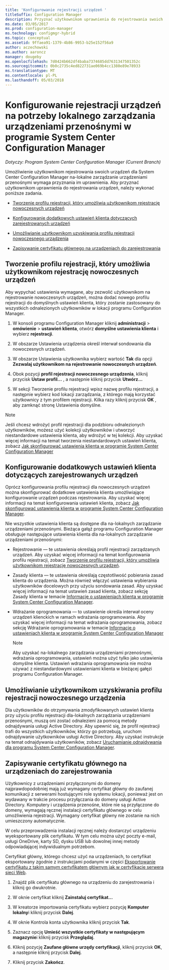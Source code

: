 ```yaml
---
title: 'Konfigurowanie rejestracji urządzeń '
titleSuffix: Configuration Manager
description: Przyznać użytkownikom uprawnienia do rejestrowania swoich urządzeń do zarządzania urządzeniami przenośnymi lokalnymi w programie System Center Configuration Manager.
ms.date: 03/05/2017
ms.prod: configuration-manager
ms.technology: configmgr-hybrid
ms.topic: conceptual
ms.assetid: 9ffaea91-1379-4b86-9953-b25e152f56a9
author: aczechowski
ms.author: aaroncz
manager: dougeby
ms.openlocfilehash: 7d0424b662df4baba7374685dd7631347501352c
ms.sourcegitcommit: 0b0c2735c4ed822731ae069b4cc1380e89e78933
ms.translationtype: MT
ms.contentlocale: pl-PL
ms.lasthandoff: 05/03/2018
---
```

# <a name="set-up-device-enrollment-for-on-premises-mobile-device-management-in-system-center-configuration-manager"></a>Konfigurowanie rejestracji urządzeń na potrzeby lokalnego zarządzania urządzeniami przenośnymi w programie System Center Configuration Manager

*Dotyczy: Program System Center Configuration Manager (Current Branch)*

Umożliwienie użytkownikom rejestrowania swoich urządzeń dla System Center Configuration Manager na\-lokalne zarządzanie urządzeniami przenośnymi wymaga przyznania im uprawnienia. Aby przyznać użytkownikom uprawnienia do rejestrowania urządzeń, należy wykonać poniższe zadania.

-   [Tworzenie profilu rejestracji, który umożliwia użytkownikom rejestrację nowoczesnych urządzeń](#bkmk_createProf)  

-   [Konfigurowanie dodatkowych ustawień klienta dotyczących zarejestrowanych urządzeń](#bkmk_addClient)  

-   [Umożliwianie użytkownikom uzyskiwania profilu rejestracji nowoczesnego urządzenia](#bkmk_enableUsers)  

-   [Zapisywanie certyfikatu głównego na urządzeniach do zarejestrowania](#bkmk_storeCert)  

##  <a name="bkmk_createProf"></a> Tworzenie profilu rejestracji, który umożliwia użytkownikom rejestrację nowoczesnych urządzeń  
 Aby wypychać ustawienia wymagane, aby zezwolić użytkownikom na rejestrowanie nowoczesnych urządzeń, można dodać nowego profilu rejestracji do domyślnych ustawień klienta, który zostanie zastosowany do wszystkich odnalezionych użytkowników w lokacji programu Configuration Manager.  

1.  W konsoli programu Configuration Manager kliknij **administracji** > **omówienie** > **ustawień klienta**, otwórz **domyślne ustawienia klienta** i wybierz **rejestracji**.  

2.  W obszarze Ustawienia urządzenia określ interwał sondowania dla nowoczesnych urządzeń.  

3.  W obszarze Ustawienia użytkownika wybierz wartość **Tak** dla opcji **Zezwalaj użytkownikom na rejestrowanie nowoczesnych urządzeń**.  

4.  Obok pozycji **profil rejestracji nowoczesnego urządzenia**, kliknij przycisk **Ustaw profil...**  , a następnie kliknij przycisk **Utwórz...**  

5.  W sekcji Tworzenie profilu rejestracji wpisz nazwę profilu rejestracji, a następnie wybierz kod lokacji zarządzania, z którego mają korzystać użytkownicy z tym profilem rejestracji. Kilka razy kliknij przycisk **OK** , aby zamknąć stronę Ustawienia domyślne.  

> [!NOTE]  
>  Jeśli chcesz wdrożyć profil rejestracji dla podzbioru odnalezionych użytkowników, możesz użyć kolekcji użytkowników i utworzyć niestandardowe ustawienia klienta, aby wdrożyć w tej kolekcji. Aby uzyskać więcej informacji na temat tworzenia niestandardowych ustawień klienta, zobacz [Jak skonfigurować ustawienia klienta w programie System Center Configuration Manager](../../core/clients/deploy/configure-client-settings.md)  

##  <a name="bkmk_addClient"></a> Konfigurowanie dodatkowych ustawień klienta dotyczących zarejestrowanych urządzeń  
 Oprócz konfigurowania profilu rejestracji dla nowoczesnych urządzeń można skonfigurować dodatkowe ustawienia klienta umożliwiające konfigurowanie urządzeń podczas rejestrowania.  Aby uzyskać więcej informacji na temat konfigurowania ustawień klienta, zobacz [Jak skonfigurować ustawienia klienta w programie System Center Configuration Manager](../../core/clients/deploy/configure-client-settings.md).  

 Nie wszystkie ustawienia klienta są dostępne dla na\-lokalnych zarządzanie urządzeniami przenośnymi. Bieżąca gałąź programu Configuration Manager obsługuje następujące ustawienia klienta dla na\-lokalnych zarządzanie urządzeniami przenośnymi:  

-   Rejestrowanie — te ustawienia określają profil rejestracji zarządzanych urządzeń. Aby uzyskać więcej informacji na temat konfigurowania profilu rejestracji, zobacz [Tworzenie profilu rejestracji, który umożliwia użytkownikom rejestrację nowoczesnych urządzeń](#bkmk_createProf).  

-   Zasady klienta — te ustawienia określają częstotliwość pobierania zasad klienta do urządzenia. Można również włączyć ustawienia wybierania użytkowników docelowych przy użyciu sondowania zasad. Aby uzyskać więcej informacji na temat ustawień zasad klienta, zobacz sekcję Zasady klienta w temacie [Informacje o ustawieniach klienta w programie System Center Configuration Manager](../../core/clients/deploy/about-client-settings.md).  

-   Wdrażanie oprogramowania — to ustawienie określa interwał oceny urządzeń klienckich w ramach wdrażania oprogramowania. Aby uzyskać więcej informacji na temat wdrażania oprogramowania, zobacz sekcję Wdrażanie oprogramowania w temacie [Informacje o ustawieniach klienta w programie System Center Configuration Manager](../../core/clients/deploy/about-client-settings.md)  

    > [!NOTE]  
    >  Aby uzyskać na\-lokalnego zarządzania urządzeniami przenośnymi, wdrażania oprogramowania, ustawień można użyć tylko jako ustawienia domyślne klienta. Ustawień wdrażania oprogramowania nie można używać z niestandardowymi ustawieniami klienta w bieżącej gałęzi programu Configuration Manager.  

##  <a name="bkmk_enableUsers"></a> Umożliwianie użytkownikom uzyskiwania profilu rejestracji nowoczesnego urządzenia  
 Dla użytkowników do otrzymywania zmodyfikowanych ustawień klienta przy użyciu profilu rejestracji dla\-lokalnych zarządzania urządzeniami przenośnymi, muszą oni zostać odnalezieni za pomocą metody odnajdywania usługi Active Directory. Aby upewnić się, że profil rejestracji trafi do wszystkich użytkowników, którzy go potrzebują, uruchom odnajdywanie użytkowników usługi Active Directory. Aby uzyskać instrukcje na temat odnajdywania użytkowników, zobacz [Uruchamianie odnajdywania dla programu System Center Configuration Manager](../../core/servers/deploy/configure/run-discovery.md).  

##  <a name="bkmk_storeCert"></a> Zapisywanie certyfikatu głównego na urządzeniach do zarejestrowania  
 Użytkownicy z urządzeniami przyłączonymi do domeny najprawdopodobniej mają już wymagany certyfikat główny do zaufanej komunikacji z serwerami hostującymi role systemu lokacji, ponieważ jest on wydawany w trakcie procesu przyłączania do domeny usługi Active Directory. Komputery i urządzenia przenośne, które nie są przyłączone do domeny, wymagają ręcznej instalacji certyfikatu głównego w celu umożliwienia rejestracji. Wymagany certyfikat główny nie zostanie na nich umieszczony automatycznie.  

 W celu przeprowadzenia instalacji ręcznej należy dostarczyć urządzeniu wyeksportowany plik certyfikatu. W tym celu można użyć poczty e-mail, usługi OneDrive, karty SD, dysku USB lub dowolnej innej metody odpowiadającej indywidualnym potrzebom.  

 Certyfikat główny, którego chcesz użyć na urządzeniach, to certyfikat eksportowany zgodnie z instrukcjami podanymi w części [Eksportowanie certyfikatu z takim samym certyfikatem głównym jak w certyfikacie serwera sieci Web](../../mdm/get-started/set-up-certificates-on-premises-mdm.md#bkmk_exportCert).  

1.  Znajdź plik certyfikatu głównego na urządzeniu do zarejestrowania i kliknij go dwukrotnie.  

2.  W oknie certyfikat kliknij **Zainstaluj certyfikat...**  

3.  W kreatorze importowania certyfikatu wybierz pozycję **Komputer lokalny**i kliknij przycisk **Dalej**.  

4.  W oknie Kontrola konta użytkownika kliknij przycisk **Tak**.  

5.  Zaznacz opcję **Umieść wszystkie certyfikaty w następującym magazynie**i kliknij przycisk **Przeglądaj**.  

6.  Kliknij pozycję **Zaufane główne urzędy certyfikacji**, kliknij przycisk **OK**, a następnie kliknij przycisk **Dalej**.  

7.  Kliknij przycisk **Zakończ**.  
